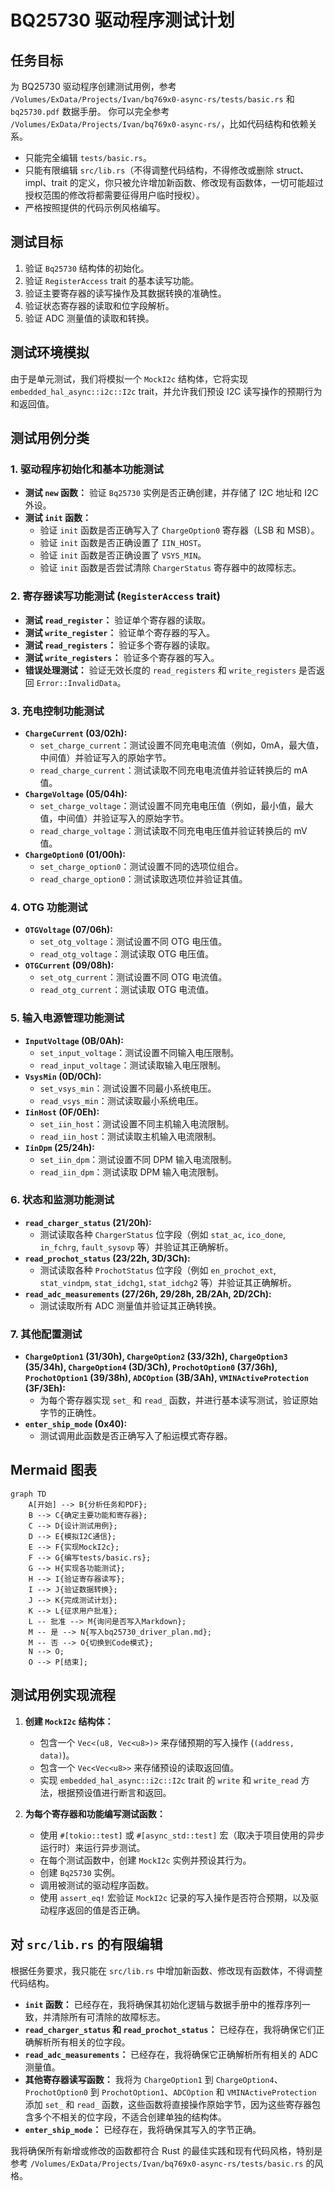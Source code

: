 # BQ25730 驱动程序测试计划

## 任务目标

为 BQ25730 驱动程序创建测试用例，参考 `/Volumes/ExData/Projects/Ivan/bq769x0-async-rs/tests/basic.rs` 和 `bq25730.pdf` 数据手册。
你可以完全参考 `/Volumes/ExData/Projects/Ivan/bq769x0-async-rs/`，比如代码结构和依赖关系。

- 只能完全编辑 `tests/basic.rs`。
- 只能有限编辑 `src/lib.rs`（不得调整代码结构，不得修改或删除 struct、impl、trait 的定义，你只被允许增加新函数、修改现有函数体，一切可能超过授权范围的修改将都需要征得用户临时授权）。
- 严格按照提供的代码示例风格编写。

## 测试目标

1. 验证 `Bq25730` 结构体的初始化。
2. 验证 `RegisterAccess` trait 的基本读写功能。
3. 验证主要寄存器的读写操作及其数据转换的准确性。
4. 验证状态寄存器的读取和位字段解析。
5. 验证 ADC 测量值的读取和转换。

## 测试环境模拟

由于是单元测试，我们将模拟一个 `MockI2c` 结构体，它将实现 `embedded_hal_async::i2c::I2c` trait，并允许我们预设 I2C 读写操作的预期行为和返回值。

## 测试用例分类

### 1. 驱动程序初始化和基本功能测试

- **测试 `new` 函数：** 验证 `Bq25730` 实例是否正确创建，并存储了 I2C 地址和 I2C 外设。
- **测试 `init` 函数：**
  - 验证 `init` 函数是否正确写入了 `ChargeOption0` 寄存器（LSB 和 MSB）。
  - 验证 `init` 函数是否正确设置了 `IIN_HOST`。
  - 验证 `init` 函数是否正确设置了 `VSYS_MIN`。
  - 验证 `init` 函数是否尝试清除 `ChargerStatus` 寄存器中的故障标志。

### 2. 寄存器读写功能测试 (`RegisterAccess` trait)

- **测试 `read_register`：** 验证单个寄存器的读取。
- **测试 `write_register`：** 验证单个寄存器的写入。
- **测试 `read_registers`：** 验证多个寄存器的读取。
- **测试 `write_registers`：** 验证多个寄存器的写入。
- **错误处理测试：** 验证无效长度的 `read_registers` 和 `write_registers` 是否返回 `Error::InvalidData`。

### 3. 充电控制功能测试

- **`ChargeCurrent` (03/02h):**
  - `set_charge_current`：测试设置不同充电电流值（例如，0mA，最大值，中间值）并验证写入的原始字节。
  - `read_charge_current`：测试读取不同充电电流值并验证转换后的 mA 值。
- **`ChargeVoltage` (05/04h):**
  - `set_charge_voltage`：测试设置不同充电电压值（例如，最小值，最大值，中间值）并验证写入的原始字节。
  - `read_charge_voltage`：测试读取不同充电电压值并验证转换后的 mV 值。
- **`ChargeOption0` (01/00h):**
  - `set_charge_option0`：测试设置不同的选项位组合。
  - `read_charge_option0`：测试读取选项位并验证其值。

### 4. OTG 功能测试

- **`OTGVoltage` (07/06h):**
  - `set_otg_voltage`：测试设置不同 OTG 电压值。
  - `read_otg_voltage`：测试读取 OTG 电压值。
- **`OTGCurrent` (09/08h):**
  - `set_otg_current`：测试设置不同 OTG 电流值。
  - `read_otg_current`：测试读取 OTG 电流值。

### 5. 输入电源管理功能测试

- **`InputVoltage` (0B/0Ah):**
  - `set_input_voltage`：测试设置不同输入电压限制。
  - `read_input_voltage`：测试读取输入电压限制。
- **`VsysMin` (0D/0Ch):**
  - `set_vsys_min`：测试设置不同最小系统电压。
  - `read_vsys_min`：测试读取最小系统电压。
- **`IinHost` (0F/0Eh):**
  - `set_iin_host`：测试设置不同主机输入电流限制。
  - `read_iin_host`：测试读取主机输入电流限制。
- **`IinDpm` (25/24h):**
  - `set_iin_dpm`：测试设置不同 DPM 输入电流限制。
  - `read_iin_dpm`：测试读取 DPM 输入电流限制。

### 6. 状态和监测功能测试

- **`read_charger_status` (21/20h):**
  - 测试读取各种 `ChargerStatus` 位字段（例如 `stat_ac`, `ico_done`, `in_fchrg`, `fault_sysovp` 等）并验证其正确解析。
- **`read_prochot_status` (23/22h, 3D/3Ch):**
  - 测试读取各种 `ProchotStatus` 位字段（例如 `en_prochot_ext`, `stat_vindpm`, `stat_idchg1`, `stat_idchg2` 等）并验证其正确解析。
- **`read_adc_measurements` (27/26h, 29/28h, 2B/2Ah, 2D/2Ch):**
  - 测试读取所有 ADC 测量值并验证其正确转换。

### 7. 其他配置测试

- **`ChargeOption1` (31/30h), `ChargeOption2` (33/32h), `ChargeOption3` (35/34h), `ChargeOption4` (3D/3Ch), `ProchotOption0` (37/36h), `ProchotOption1` (39/38h), `ADCOption` (3B/3Ah), `VMINActiveProtection` (3F/3Eh):**
  - 为每个寄存器实现 `set_` 和 `read_` 函数，并进行基本读写测试，验证原始字节的正确性。
- **`enter_ship_mode` (0x40):**
  - 测试调用此函数是否正确写入了船运模式寄存器。

## Mermaid 图表

```mermaid
graph TD
    A[开始] --> B{分析任务和PDF};
    B --> C{确定主要功能和寄存器};
    C --> D{设计测试用例};
    D --> E{模拟I2C通信};
    E --> F{实现MockI2c};
    F --> G{编写tests/basic.rs};
    G --> H{实现各功能测试};
    H --> I{验证寄存器读写};
    I --> J{验证数据转换};
    J --> K{完成测试计划};
    K --> L{征求用户批准};
    L -- 批准 --> M{询问是否写入Markdown};
    M -- 是 --> N{写入bq25730_driver_plan.md};
    M -- 否 --> O{切换到Code模式};
    N --> O;
    O --> P[结束];
```

## 测试用例实现流程

1. **创建 `MockI2c` 结构体：**
    - 包含一个 `Vec<(u8, Vec<u8>)>` 来存储预期的写入操作 (`(address, data)`)。
    - 包含一个 `Vec<Vec<u8>>` 来存储预设的读取返回值。
    - 实现 `embedded_hal_async::i2c::I2c` trait 的 `write` 和 `write_read` 方法，根据预设值进行断言和返回。

2. **为每个寄存器和功能编写测试函数：**
    - 使用 `#[tokio::test]` 或 `#[async_std::test]` 宏（取决于项目使用的异步运行时）来运行异步测试。
    - 在每个测试函数中，创建 `MockI2c` 实例并预设其行为。
    - 创建 `Bq25730` 实例。
    - 调用被测试的驱动程序函数。
    - 使用 `assert_eq!` 宏验证 `MockI2c` 记录的写入操作是否符合预期，以及驱动程序返回的值是否正确。

## 对 `src/lib.rs` 的有限编辑

根据任务要求，我只能在 `src/lib.rs` 中增加新函数、修改现有函数体，不得调整代码结构。

- **`init` 函数：** 已经存在，我将确保其初始化逻辑与数据手册中的推荐序列一致，并清除所有可清除的故障标志。
- **`read_charger_status` 和 `read_prochot_status`：** 已经存在，我将确保它们正确解析所有相关的位字段。
- **`read_adc_measurements`：** 已经存在，我将确保它正确解析所有相关的 ADC 测量值。
- **其他寄存器读写函数：** 我将为 `ChargeOption1` 到 `ChargeOption4`、`ProchotOption0` 到 `ProchotOption1`、`ADCOption` 和 `VMINActiveProtection` 添加 `set_` 和 `read_` 函数，这些函数将直接操作原始字节，因为这些寄存器包含多个不相关的位字段，不适合创建单独的结构体。
- **`enter_ship_mode`：** 已经存在，我将确保其写入的字节正确。

我将确保所有新增或修改的函数都符合 Rust 的最佳实践和现有代码风格，特别是参考 `/Volumes/ExData/Projects/Ivan/bq769x0-async-rs/tests/basic.rs` 的风格。
